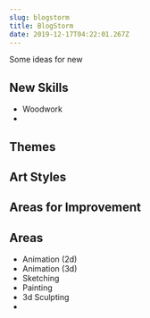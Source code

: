 ```yaml
---
slug: blogstorm
title: BlogStorm
date: 2019-12-17T04:22:01.267Z
---
```

Some ideas for new

## New Skills

* Woodwork
* 

## Themes

## Art Styles

## Areas for Improvement

## Areas

* Animation (2d)
* Animation (3d)
* Sketching
* Painting
* 3d Sculpting
*
